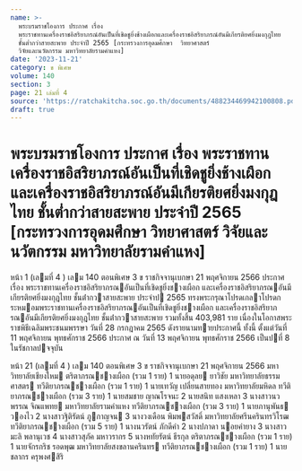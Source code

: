 ```yaml
---
name: >-
  พระบรมราชโองการ ประกาศ เรื่อง
  พระราชทานเครื่องราชอิสริยาภรณ์อันเป็นที่เชิดชูยิ่งช้างเผือกและเครื่องราชอิสริยาภรณ์อันมีเกียรติยศยิ่งมงกุฎไทย
  ชั้นต่ำกว่าสายสะพาย ประจำปี 2565 [กระทรวงการอุดมศึกษา  วิทยาศาสตร์ 
  วิจัยและนวัตกรรม มหาวิทยาลัยรามคำแหง]
date: '2023-11-21'
category: ข พิเศษ
volume: 140
section: 3
page: 21 เล่มที่ 4
source: 'https://ratchakitcha.soc.go.th/documents/488234469942100808.pdf'
draft: true
---
```


# พระบรมราชโองการ ประกาศ เรื่อง พระราชทานเครื่องราชอิสริยาภรณ์อันเป็นที่เชิดชูยิ่งช้างเผือกและเครื่องราชอิสริยาภรณ์อันมีเกียรติยศยิ่งมงกุฎไทย ชั้นต่ำกว่าสายสะพาย ประจำปี 2565 [กระทรวงการอุดมศึกษา  วิทยาศาสตร์  วิจัยและนวัตกรรม มหาวิทยาลัยรามคำแหง]

หน้า 1 (เลมที่ 4 ) เลม 140 ตอนพิเศษ 3 ข ราชกิจจานุเบกษา 21 พฤศจิกายน 2566 ประกาศ เรื่อง พระราชทานเครื่องราชอิสริยาภรณอันเป็นที่เชิดชูยิ่งชางเผือก และเครื่องราชอิสริยาภรณอันมีเกียรติยศยิ่งมงกุฎไทย ชั้นต่ํากวาสายสะพาย ประจําป 2565 ทรงพระกรุณาโปรดเกลาโปรดกระหมอมพระราชทานเครื่องราชอิสริยาภรณอันเป็นที่เชิดชูยิ่งชางเผือก และเครื่องราชอิสริยาภรณอันมีเกียรติยศยิ่งมงกุฎไทย ชั้นต่ํากวาสายสะพาย รวมทั้งสิ้น 403,981 ราย เนื่องในโอกาสพระราชพิธีเฉลิมพระชนมพรรษา วันที่ 28 กรกฎาคม 2565 ดังรายนามทายประกาศนี้ ทั้งนี้ ตั้งแต่วันที่ 11 พฤศจิกายน พุทธศักราช 2566 ประกาศ ณ วันที่ 13 พฤศจิกายน พุทธศักราช 2566 เป็นปที่ 8 ในรัชกาลปจจุบัน

หน้า 21 (เลมที่ 4 ) เลม 140 ตอนพิเศษ 3 ข ราชกิจจานุเบกษา 21 พฤศจิกายน 2566 มหาวิทยาลัยเชียงใหม ตริตาภรณชางเผือก (รวม 1 ราย) 1 นายอดุลย ยาวิชัย มหาวิทยาลัยธรรมศาสตร ทวีติยาภรณชางเผือก (รวม 1 ราย) 1 นายเทวัญ เปลี่ยนสายทอง มหาวิทยาลัยมหิดล ทวีติยาภรณชางเผือก (รวม 3 ราย) 1 นายสมชาย ญาณโรจนะ 2 นายสนิท แสงเหลา 3 นางสาวนวพรรณ จิณแพทย มหาวิทยาลัยรามคําแหง ทวีติยาภรณชางเผือก (รวม 3 ราย) 1 นายภานุพันธ วองไว 2 นางสาวฐิติรัตน์ ภูกาญจน 3 นางวงเดือน พิมพสวัสดิ์ มหาวิทยาลัยศรีนครินทรวิโรฒ ทวีติยาภรณชางเผือก (รวม 5 ราย) 1 นางนวรัตน์ ภักดีคํา 2 นางปภาดา นอยคํายาง 3 นางสาวมะลิ พลานุเวช 4 นางสาวสุภัค มหาวรากร 5 นางหทัยรัตน์ ธีรกุล ตริตาภรณชางเผือก (รวม 1 ราย) 1 นายจักรกริช รอดพุฒ มหาวิทยาลัยสงขลานครินทร ทวีติยาภรณชางเผือก (รวม 1 ราย) 1 นายชลากร ครุพงศสิริ
